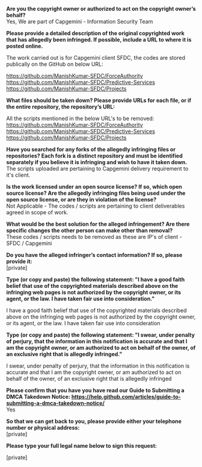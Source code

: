 **Are you the copyright owner or authorized to act on the copyright owner’s behalf?**  
Yes, We are part of Capgemini - Information Security Team

**Please provide a detailed description of the original copyrighted work that has allegedly been infringed. If possible, include a URL to where it is posted online.**  

The work carried out is for Capgemini client SFDC, the codes are stored publically on the GitHub on below URL:

https://github.com/ManishKumar-SFDC/ForceAuthority  
https://github.com/ManishKumar-SFDC/Predictive-Services  
https://github.com/ManishKumar-SFDC/Projects

**What files should be taken down? Please provide URLs for each file, or if the entire repository, the repository’s URL:**  

All the scripts mentioned in the below URL's to be removed:  
https://github.com/ManishKumar-SFDC/ForceAuthority  
https://github.com/ManishKumar-SFDC/Predictive-Services  
https://github.com/ManishKumar-SFDC/Projects  

**Have you searched for any forks of the allegedly infringing files or repositories? Each fork is a distinct repository and must be identified separately if you believe it is infringing and wish to have it taken down.**  
The scripts uploaded are pertaining to Capgemini delivery requirement to it's client.

**Is the work licensed under an open source license? If so, which open source license? Are the allegedly infringing files being used under the open source license, or are they in violation of the license?**  
Not Applicable - The codes / scripts are pertaining to client deliverables agreed in scope of work.

**What would be the best solution for the alleged infringement? Are there specific changes the other person can make other than removal?**  
These codes / scripts needs to be removed as these are IP's of client - SFDC / Capgemini

**Do you have the alleged infringer’s contact information? If so, please provide it:**  
[private]

**Type (or copy and paste) the following statement: "I have a good faith belief that use of the copyrighted materials described above on the infringing web pages is not authorized by the copyright owner, or its agent, or the law. I have taken fair use into consideration."**  

I have a good faith belief that use of the copyrighted materials described above on the infringing web pages is not authorized by the copyright owner, or its agent, or the law. I have taken fair use into consideration

**Type (or copy and paste) the following statement: "I swear, under penalty of perjury, that the information in this notification is accurate and that I am the copyright owner, or am authorized to act on behalf of the owner, of an exclusive right that is allegedly infringed."**  

I swear, under penalty of perjury, that the information in this notification is accurate and that I am the copyright owner, or am authorized to act on behalf of the owner, of an exclusive right that is allegedly infringed

**Please confirm that you have you have read our Guide to Submitting a DMCA Takedown Notice: https://help.github.com/articles/guide-to-submitting-a-dmca-takedown-notice/**  
Yes

**So that we can get back to you, please provide either your telephone number or physical address:**  
[private]

**Please type your full legal name below to sign this request:**  

[private]
